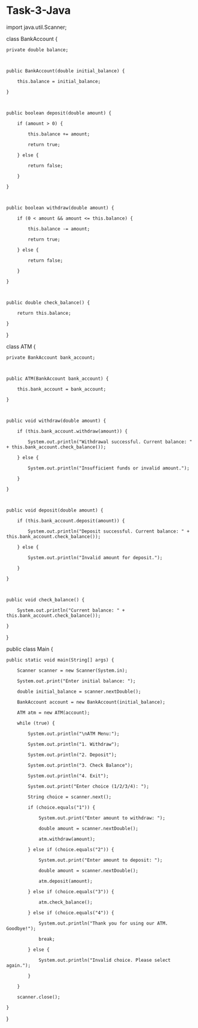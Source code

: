 # Task-3-Java
import java.util.Scanner; 

  

class BankAccount { 

    private double balance; 

  

    public BankAccount(double initial_balance) { 

        this.balance = initial_balance; 

    } 

  

    public boolean deposit(double amount) { 

        if (amount > 0) { 

            this.balance += amount; 

            return true; 

        } else { 

            return false; 

        } 

    } 

  

    public boolean withdraw(double amount) { 

        if (0 < amount && amount <= this.balance) { 

            this.balance -= amount; 

            return true; 

        } else { 

            return false; 

        } 

    } 

  

    public double check_balance() { 

        return this.balance; 

    } 

} 

  

class ATM { 

    private BankAccount bank_account; 

  

    public ATM(BankAccount bank_account) { 

        this.bank_account = bank_account; 

    } 

  

    public void withdraw(double amount) { 

        if (this.bank_account.withdraw(amount)) { 

            System.out.println("Withdrawal successful. Current balance: " + this.bank_account.check_balance()); 

        } else { 

            System.out.println("Insufficient funds or invalid amount."); 

        } 

    } 

  

    public void deposit(double amount) { 

        if (this.bank_account.deposit(amount)) { 

            System.out.println("Deposit successful. Current balance: " + this.bank_account.check_balance()); 

        } else { 

            System.out.println("Invalid amount for deposit."); 

        } 

    } 

  

    public void check_balance() { 

        System.out.println("Current balance: " + this.bank_account.check_balance()); 

    } 

} 

  

public class Main { 

    public static void main(String[] args) { 

        Scanner scanner = new Scanner(System.in); 

        System.out.print("Enter initial balance: "); 

        double initial_balance = scanner.nextDouble(); 

        BankAccount account = new BankAccount(initial_balance); 

        ATM atm = new ATM(account); 

        while (true) { 

            System.out.println("\nATM Menu:"); 

            System.out.println("1. Withdraw"); 

            System.out.println("2. Deposit"); 

            System.out.println("3. Check Balance"); 

            System.out.println("4. Exit"); 

            System.out.print("Enter choice (1/2/3/4): "); 

            String choice = scanner.next(); 

            if (choice.equals("1")) { 

                System.out.print("Enter amount to withdraw: "); 

                double amount = scanner.nextDouble(); 

                atm.withdraw(amount); 

            } else if (choice.equals("2")) { 

                System.out.print("Enter amount to deposit: "); 

                double amount = scanner.nextDouble(); 

                atm.deposit(amount); 

            } else if (choice.equals("3")) { 

                atm.check_balance(); 

            } else if (choice.equals("4")) { 

                System.out.println("Thank you for using our ATM. Goodbye!"); 

                break; 

            } else { 

                System.out.println("Invalid choice. Please select again."); 

            } 

        } 

        scanner.close(); 

    } 

} 

 

 
